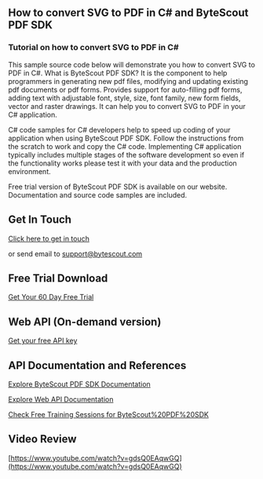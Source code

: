 ## How to convert SVG to PDF in C# and ByteScout PDF SDK

### Tutorial on how to convert SVG to PDF in C#

This sample source code below will demonstrate you how to convert SVG to PDF in C#. What is ByteScout PDF SDK? It is the component to help programmers in generating new pdf files, modifying and updating existing pdf documents or pdf forms. Provides support for auto-filling pdf forms, adding text with adjustable font, style, size, font family, new form fields, vector and raster drawings. It can help you to convert SVG to PDF in your C# application.

C# code samples for C# developers help to speed up coding of your application when using ByteScout PDF SDK. Follow the instructions from the scratch to work and copy the C# code. Implementing C# application typically includes multiple stages of the software development so even if the functionality works please test it with your data and the production environment.

Free trial version of ByteScout PDF SDK is available on our website. Documentation and source code samples are included.

## Get In Touch

[Click here to get in touch](https://bytescout.zendesk.com/hc/en-us/requests/new?subject=ByteScout%20PDF%20SDK%20Question)

or send email to [support@bytescout.com](mailto:support@bytescout.com?subject=ByteScout%20PDF%20SDK%20Question) 

## Free Trial Download

[Get Your 60 Day Free Trial](https://bytescout.com/download/web-installer?utm_source=github-readme)

## Web API (On-demand version)

[Get your free API key](https://pdf.co/documentation/api?utm_source=github-readme)

## API Documentation and References

[Explore ByteScout PDF SDK Documentation](https://bytescout.com/documentation/index.html?utm_source=github-readme)

[Explore Web API Documentation](https://pdf.co/documentation/api?utm_source=github-readme)

[Check Free Training Sessions for ByteScout%20PDF%20SDK](https://academy.bytescout.com/)

## Video Review

[https://www.youtube.com/watch?v=gdsQ0EAqwGQ](https://www.youtube.com/watch?v=gdsQ0EAqwGQ)